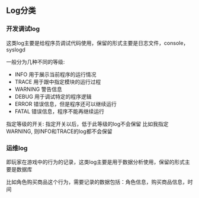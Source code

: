 ## Log分类

### 开发调试log

这类log主要是给程序员调试代码使用，保留的形式主要是日志文件，console，syslogd

一般分为几种不同的等级:

* INFO     用于展示当前程序的运行情况
* TRACE    用于跟中指定模块的运行过程
* WARNING  警告信息
* DEBUG    用于调试特定的程序逻辑
* ERROR    错误信息，但是程序还可以继续运行
* FATAL    错误信息，程序不能再继续运行

指定等级的开关:
指定开关以后，低于此等级的log不会保留
比如我指定WARNING, 则INFO和TRACE的log都不会保留


### 运维log

即玩家在游戏中的行为的记录，这类log主要是用于数据分析使用，保留的形式主要是数据库

比如角色购买商品这个行为，需要记录的数据包括：角色信息，购买商品信息，时间

